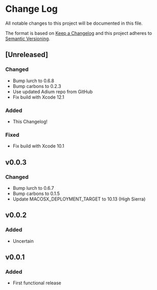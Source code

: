 # Change Log

All notable changes to this project will be documented in this file.

The format is based on [Keep a Changelog](http://keepachangelog.com/en/1.0.0/)
and this project adheres to [Semantic
Versioning](http://semver.org/spec/v2.0.0.html).

## [Unreleased]
### Changed
- Bump lurch to 0.6.8
- Bump carbons to 0.2.3
- Use updated Adium repo from GitHub
- Fix build with Xcode 12.1


### Added
- This Changelog!

### Fixed
- Fix build with Xcode 10.1


## v0.0.3

### Changed
- Bump lurch to 0.6.7
- Bump carbons to 0.1.5
- Update MACOSX_DEPLOYMENT_TARGET to 10.13 (High Sierra)


## v0.0.2

### Added
- Uncertain


## v0.0.1

### Added
- First functional release
